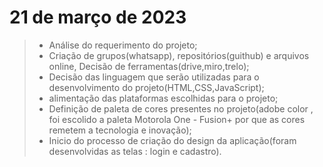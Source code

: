 
 # 21 de março de 2023
 > - Análise do requerimento do projeto;
 > - Criação de grupos(whatsapp), repositórios(guithub) e arquivos online, Decisão de ferramentas(drive,miro,trelo);
 > - Decisão das linguagem que serão utilizadas para o desenvolvimento do projeto(HTML,CSS,JavaScript);
 > - alimentação das plataformas escolhidas para o projeto;
 > - Definição de paleta de cores presentes no projeto(adobe color , foi escolido a paleta Motorola One - Fusion+ por que as cores remetem a tecnologia e inovação);
 > - Inicio do processo de criação do design da aplicação(foram desenvolvidas as telas : login e cadastro).
